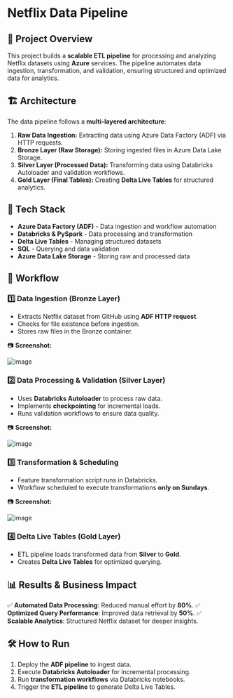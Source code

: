 # Netflix Data Pipeline

## 📌 Project Overview
This project builds a **scalable ETL pipeline** for processing and analyzing Netflix datasets using **Azure** services. The pipeline automates data ingestion, transformation, and validation, ensuring structured and optimized data for analytics.

## 🏗️ Architecture

The data pipeline follows a **multi-layered architecture**:
1. **Raw Data Ingestion:** Extracting data using Azure Data Factory (ADF) via HTTP requests.
2. **Bronze Layer (Raw Storage):** Storing ingested files in Azure Data Lake Storage.
3. **Silver Layer (Processed Data):** Transforming data using Databricks Autoloader and validation workflows.
4. **Gold Layer (Final Tables):** Creating **Delta Live Tables** for structured analytics.

## 🚀 Tech Stack
- **Azure Data Factory (ADF)** - Data ingestion and workflow automation
- **Databricks & PySpark** - Data processing and transformation
- **Delta Live Tables** - Managing structured datasets
- **SQL** - Querying and data validation
- **Azure Data Lake Storage** - Storing raw and processed data

## 🔄 Workflow
### 1️⃣ Data Ingestion (Bronze Layer)
- Extracts Netflix dataset from GitHub using **ADF HTTP request**.
- Checks for file existence before ingestion.
- Stores raw files in the Bronze container.

📷 **Screenshot:**

![image](https://github.com/user-attachments/assets/7ee0b637-7c15-471c-a2a9-6d7109bf82cd)


### 2️⃣ Data Processing & Validation (Silver Layer)
- Uses **Databricks Autoloader** to process raw data.
- Implements **checkpointing** for incremental loads.
- Runs validation workflows to ensure data quality.

📷 **Screenshot:**

![image](https://github.com/user-attachments/assets/e4166157-dcd2-4712-9f71-6c8cc13fac7a)


### 3️⃣ Transformation & Scheduling
- Feature transformation script runs in Databricks.
- Workflow scheduled to execute transformations **only on Sundays**.

📷 **Screenshot:**

![image](https://github.com/user-attachments/assets/7aa1a36a-56bb-4d59-bfa3-ebbb1d806b0f)


### 4️⃣ Delta Live Tables (Gold Layer)
- ETL pipeline loads transformed data from **Silver** to **Gold**.
- Creates **Delta Live Tables** for optimized querying.

## 📊 Results & Business Impact
✅ **Automated Data Processing**: Reduced manual effort by **80%**.
✅ **Optimized Query Performance**: Improved data retrieval by **50%**.
✅ **Scalable Analytics**: Structured Netflix dataset for deeper insights.

## 🛠️ How to Run
1. Deploy the **ADF pipeline** to ingest data.
2. Execute **Databricks Autoloader** for incremental processing.
3. Run **transformation workflows** via Databricks notebooks.
4. Trigger the **ETL pipeline** to generate Delta Live Tables.
